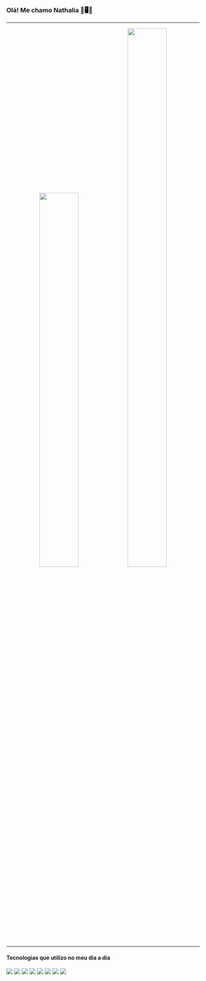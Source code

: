 ### Olá! Me chamo Nathalia 👋🖥️🚀

<hr>
<div align="center">
    <img width=45% height=50% src="https://github-readme-stats.vercel.app/api?username=ZdeAttre&show_icons=true&theme=transparent">
    <img width=45% height=60% src="https://github-readme-stats.vercel.app/api/top-langs/?username=ZdeAttre&layout=compact">
</div>
<hr>

#### Tecnologias que utilizo no meu dia a dia
<div>
    <img src="https://img.shields.io/badge/Linux-FCC624?style=for-the-badge&logo=linux&logoColor=black">
    <img src="https://img.shields.io/badge/python-3670A0?style=for-the-badge&logo=python&logoColor=ffdd54">
    <img src="https://img.shields.io/badge/kubernetes-%23326ce5.svg?style=for-the-badge&logo=kubernetes&logoColor=white">
    <img src="https://img.shields.io/badge/Amazon_AWS-232F3E?style=for-the-badge&logo=amazon-aws&logoColor=white">
    <img src="https://img.shields.io/badge/microsoft%20azure-0089D6?style=for-the-badge&logo=microsoft-azure&logoColor=white">
    <img src="https://img.shields.io/badge/Terraform-7B42BC.svg?style=for-the-badge&logo=Terraform&logoColor=white">
    <img src="https://img.shields.io/badge/Prometheus-E6522C?style=for-the-badge&logo=Prometheus&logoColor=white">
    <img src="https://img.shields.io/badge/grafana-%23F46800.svg?style=for-the-badge&logo=grafana&logoColor=white">
</div>
